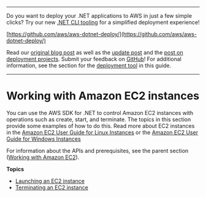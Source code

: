 --------

Do you want to deploy your \.NET applications to AWS in just a few simple clicks? Try our new [\.NET CLI tooling](https://www.nuget.org/packages/AWS.Deploy.Tools) for a simplified deployment experience\!

 [https://github.com/aws/aws-dotnet-deploy/](https://github.com/aws/aws-dotnet-deploy/)

Read our [original blog post](https://aws.amazon.com/blogs/developer/reimagining-the-aws-net-deployment-experience/) as well as the [update post](https://aws.amazon.com/blogs/developer/update-new-net-deployment-experience/) and the [post on deployment projects](https://aws.amazon.com/blogs/developer/dotnet-deployment-projects/)\. Submit your feedback on [GitHub](https://github.com/aws/aws-dotnet-deploy)\! For additional information, see the section for the [deployment tool](https://docs.aws.amazon.com/sdk-for-net/v3/developer-guide/deployment-tool.html) in this guide\.

--------

# Working with Amazon EC2 instances<a name="how-to-ec2"></a>

You can use the AWS SDK for \.NET to control Amazon EC2 instances with operations such as create, start, and terminate\. The topics in this section provide some examples of how to do this\. Read more about EC2 instances in the [Amazon EC2 User Guide for Linux Instances](https://docs.aws.amazon.com/AWSEC2/latest/UserGuide/Instances.html) or the [Amazon EC2 User Guide for Windows Instances](https://docs.aws.amazon.com/AWSEC2/latest/WindowsGuide/Instances.html)

For information about the APIs and prerequisites, see the parent section \([Working with Amazon EC2](ec2-apis-intro.md)\)\.

**Topics**
+ [Launching an EC2 instance](run-instance.md)
+ [Terminating an EC2 instance](terminate-instance.md)